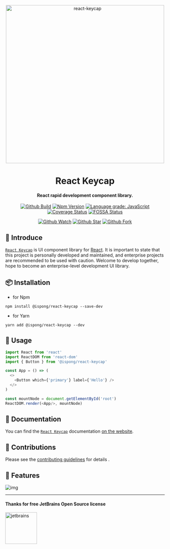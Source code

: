 <p align="center">
  <a href="https://github.com/ispong/react-keycap">
    <img alt="react-keycap" width="500" src="https://gitee.com/ispong/blog-images/raw/master/design/keycap.png">
  </a>
</p>

<h1 align="center">
    React Keycap
</h1>

<h4 align="center">
    React rapid development component library.
</h4>

<div align="center">

[![Github Build](https://github.com/ispong/react-keycap/workflows/build/badge.svg?branch=latest)](https://github.com/ispong/react-keycap/actions?query=workflow%3A%22build%22)
[![Npm Version](https://badge.fury.io/js/%40ispong%2Freact-keycap.svg)](https://www.npmjs.com/package/@ispong/react-keycap)
[![Language grade: JavaScript](https://img.shields.io/lgtm/grade/javascript/g/ispong/react-keycap.svg?logo=lgtm&logoWidth=18)](https://lgtm.com/projects/g/ispong/react-keycap/context:javascript)
[![Coverage Status](https://coveralls.io/repos/github/ispong/react-keycap/badge.svg?branch=main)](https://coveralls.io/github/ispong/react-keycap?branch=main)
[![FOSSA Status](https://app.fossa.com/api/projects/git%2Bgithub.com%2Fispong%2Freact-keycap.svg?type=shield)](https://app.fossa.com/projects/git%2Bgithub.com%2Fispong%2Freact-keycap?ref=badge_shield)

</div>

<div align="center">

[![Github Watch](https://img.shields.io/github/watchers/ispong/react-keycap?style=social)](https://github.com/ispong/react-keycap/watchers)
[![Github Star](https://img.shields.io/github/stars/ispong/react-keycap?style=social)](https://github.com/ispong/react-keycap/stargazers)
[![Github Fork](https://img.shields.io/github/forks/ispong/react-keycap?style=social)](https://github.com/ispong/react-keycap/network/members)

</div>

## 🐣 Introduce

[`React Keycap`](https://github.com/ispong/react-keycap) is UI component library for [React](https://reactjs.org/).
It is important to state that this project is personally developed and maintained, and enterprise projects are recommended to be used with caution.
Welcome to develop together, hope to become an enterprise-level development UI library.

## 📦 Installation

- for Npm

```shell script
npm install @ispong/react-keycap --save-dev
```

- for Yarn

```shell script
yarn add @ispong/react-keycap --dev
```

## 🔨 Usage

```javascript
import React from 'react'
import ReactDOM from 'react-dom'
import { Button } from '@ispong/react-keycap'

const App = () => (
  <>
    <Button which={'primary'} label={'Hello'} />
  </>
)

const mountNode = document.getElementById('root')
ReactDOM.render(<App/>, mountNode)
```

## 📄 Documentation

You can find the [`React Keycap`](https://github.com/ispong/react-keycap) documentation [on the website](https://github.com/ispong/react-keycap/wiki).

## 🤝 Contributions

Please see the [contributing guidelines](https://github.com/ispong/react-keycap/blob/main/CONTRIBUTING.md) for details .

## 🌈 Features

![img](https://gitee.com/ispong/blog-images/raw/master/design/keycap-feature.png)

***

#### Thanks for free JetBrains Open Source license

<a href="https://www.jetbrains.com/?from=react-keycap" target="_blank"><img src="https://gitee.com/ispong/blog-images/raw/master/idea/jetbrains-3.png" height="100" alt="jetbrains"/></a>
